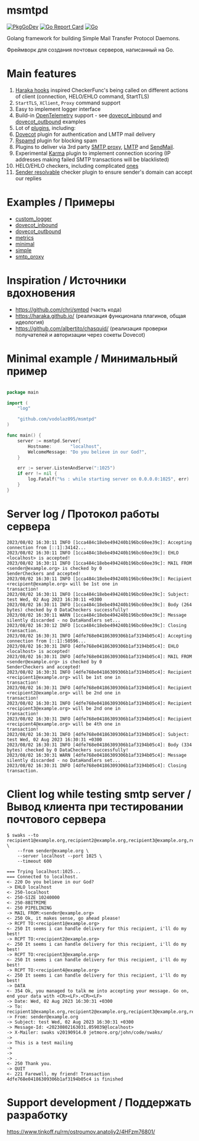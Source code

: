 msmtpd
=======================

[![PkgGoDev](https://pkg.go.dev/badge/github.com/vodolaz095/msmtpd)](https://pkg.go.dev/github.com/vodolaz095/msmtpd?tab=doc)
[![Go Report Card](https://goreportcard.com/badge/github.com/vodolaz095/msmtpd)](https://goreportcard.com/report/github.com/vodolaz095/msmtpd)
[![Go](https://github.com/vodolaz095/msmtpd/actions/workflows/go.yml/badge.svg)](https://github.com/vodolaz095/msmtpd/actions/workflows/go.yml)

Golang framework for building Simple Mail Transfer Protocol Daemons.

Фреймворк для создания почтовых серверов, написанный на Go.

Main features
================================

1. [Haraka hooks](https://haraka.github.io/core/Plugins#available-hooks) inspired CheckerFunc's being called 
   on different actions of client (connection, HELO/EHLO command, StartTLS)
2. `StartTLS`, `XClient`, `Proxy` command support
3. Easy to implement logger interface
4. Build-in [OpenTelemetry](https://opentelemetry.io/) support - see [dovecot_inbound](example%2Fdovecot_inbound)
   and [dovecot_outbound](example%2Fdovecot_outbound) examples
5. Lot of [plugins](plugins), including:
6. [Dovecot](plugins%2Fdovecot) plugin for authentication and LMTP mail delivery
7. [Rspamd](plugins%2Frspamd) plugin for blocking spam
8. Plugins to deliver via 3rd party [SMTP proxy](plugins%2Fdeliver%2Fsmtp_proxy.go), 
   [LMTP](plugins%2Fdeliver%2Flmtp.go) and [SendMail](plugins%2Fdeliver%2Fsendmail.go).
9. Experimental [Karma](plugins%2Fkarma) plugin to implement connection scoring (IP addresses making failed SMTP transactions will be blacklisted)
10. HELO/EHLO checkers, including complicated [ones](plugins%2Fhelo)
11. [Sender resolvable](plugins%2Fsender%2Fsender_resolvable.go) checker plugin to ensure sender's domain can accept our replies 

Examples / Примеры
================================

- [custom_logger](example%2Fcustom_logger)
- [dovecot_inbound](example%2Fdovecot_inbound)
- [dovecot_outbound](example%2Fdovecot_outbound)
- [metrics](example%2Fmetrics)
- [minimal](example%2Fminimal)
- [simple](example%2Fsimple)
- [smtp_proxy](example%2Fsmtp_proxy)

Inspiration / Источники вдохновения
=================================

- https://github.com/chrj/smtpd (часть кода)
- https://haraka.github.io/ (реализация функционала плагинов, общая идеология)
- https://github.com/albertito/chasquid/ (реализация проверки получателей и авторизации через сокеты Dovecot)

Minimal example / Минимальный пример
==================================

```go

package main

import (
	"log"

	"github.com/vodolaz095/msmtpd"
)

func main() {
	server := msmtpd.Server{
		Hostname:       "localhost",
		WelcomeMessage: "Do you believe in our God?",
	}

	err := server.ListenAndServe(":1025")
	if err != nil {
		log.Fatalf("%s : while starting server on 0.0.0.0:1025", err)
	}
}


```



Server log / Протокол работы сервера
=====================
```
2023/08/02 16:30:11 INFO [1cca484c18ebe494240b196bc60ee39c]: Accepting connection from [::1]:34142...
2023/08/02 16:30:11 INFO [1cca484c18ebe494240b196bc60ee39c]: EHLO <localhost> is accepted!
2023/08/02 16:30:11 INFO [1cca484c18ebe494240b196bc60ee39c]: MAIL FROM <sender@example.org> is checked by 0
SenderCheckers and accepted!
2023/08/02 16:30:11 INFO [1cca484c18ebe494240b196bc60ee39c]: Recipient <recipient@example.org> will be 1st one in
transaction!
2023/08/02 16:30:11 INFO [1cca484c18ebe494240b196bc60ee39c]: Subject: test Wed, 02 Aug 2023 16:30:11 +0300
2023/08/02 16:30:11 INFO [1cca484c18ebe494240b196bc60ee39c]: Body (264 bytes) checked by 0 DataCheckers successfully!
2023/08/02 16:30:11 WARN [1cca484c18ebe494240b196bc60ee39c]: Message silently discarded - no DataHandlers set...
2023/08/02 16:30:12 INFO [1cca484c18ebe494240b196bc60ee39c]: Closing transaction.
2023/08/02 16:30:31 INFO [4dfe768e04186309306b1af3194b05c4]: Accepting connection from [::1]:50596...
2023/08/02 16:30:31 INFO [4dfe768e04186309306b1af3194b05c4]: EHLO <localhost> is accepted!
2023/08/02 16:30:31 INFO [4dfe768e04186309306b1af3194b05c4]: MAIL FROM <sender@example.org> is checked by 0
SenderCheckers and accepted!
2023/08/02 16:30:31 INFO [4dfe768e04186309306b1af3194b05c4]: Recipient <recipient1@example.org> will be 1st one in
transaction!
2023/08/02 16:30:31 INFO [4dfe768e04186309306b1af3194b05c4]: Recipient <recipient2@example.org> will be 2nd one in
transaction!
2023/08/02 16:30:31 INFO [4dfe768e04186309306b1af3194b05c4]: Recipient <recipient3@example.org> will be 2nd one in
transaction!
2023/08/02 16:30:31 INFO [4dfe768e04186309306b1af3194b05c4]: Recipient <recipient4@example.org> will be 4th one in
transaction!
2023/08/02 16:30:31 INFO [4dfe768e04186309306b1af3194b05c4]: Subject: test Wed, 02 Aug 2023 16:30:31 +0300
2023/08/02 16:30:31 INFO [4dfe768e04186309306b1af3194b05c4]: Body (334 bytes) checked by 0 DataCheckers successfully!
2023/08/02 16:30:31 WARN [4dfe768e04186309306b1af3194b05c4]: Message silently discarded - no DataHandlers set...
2023/08/02 16:30:31 INFO [4dfe768e04186309306b1af3194b05c4]: Closing transaction.
```

Client log while testing smtp server / Вывод клиента при тестировании почтового сервера
=====================

```shell
$ swaks --to recipient1@example.org,recipient2@example.org,recipient3@example.org,recipient4@example.org \
    --from sender@example.org \
    --server localhost --port 1025 \
    --timeout 600
```

```
=== Trying localhost:1025...
=== Connected to localhost.
<- 220 Do you believe in our God?
-> EHLO localhost
<- 250-localhost
<- 250-SIZE 10240000
<- 250-8BITMIME
<- 250 PIPELINING
-> MAIL FROM:<sender@example.org>
<- 250 Ok, it makes sense, go ahead please!
-> RCPT TO:<recipient1@example.org>
<- 250 It seems i can handle delivery for this recipient, i'll do my best!
-> RCPT TO:<recipient2@example.org>
<- 250 It seems i can handle delivery for this recipient, i'll do my best!
-> RCPT TO:<recipient3@example.org>
<- 250 It seems i can handle delivery for this recipient, i'll do my best!
-> RCPT TO:<recipient4@example.org>
<- 250 It seems i can handle delivery for this recipient, i'll do my best!
-> DATA
<- 354 Ok, you managed to talk me into accepting your message. Go on, end your data with <CR><LF>.<CR><LF>
-> Date: Wed, 02 Aug 2023 16:30:31 +0300
-> To: recipient1@example.org,recipient2@example.org,recipient3@example.org,recipient4@example.org
-> From: sender@example.org
-> Subject: test Wed, 02 Aug 2023 16:30:31 +0300
-> Message-Id: <20230802163031.059039@localhost>
-> X-Mailer: swaks v20190914.0 jetmore.org/john/code/swaks/
->
-> This is a test mailing
->
->
-> .
<- 250 Thank you.
-> QUIT
<- 221 Farewell, my friend! Transaction 4dfe768e04186309306b1af3194b05c4 is finished
```



Support development / Поддержать разработку
====================
https://www.tinkoff.ru/rm/ostroumov.anatoliy2/4HFzm76801/
